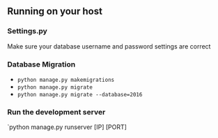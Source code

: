 
## Running on your host

### Settings.py

Make sure your database username and password settings are correct

### Database Migration

+ `python manage.py makemigrations`
+ `python manage.py migrate`
+ `python manage.py migrate --database=2016`

### Run the development server

`python manage.py runserver [IP] [PORT]

